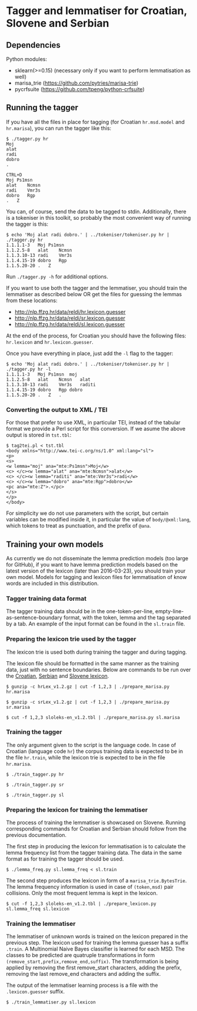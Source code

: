 # Tagger and lemmatiser for Croatian, Slovene and Serbian

## Dependencies

Python modules:

* sklearn(>=0.15) (necessary only if you want to perform lemmatisation as well)
* marisa_trie (https://github.com/pytries/marisa-trie)
* pycrfsuite (https://github.com/tpeng/python-crfsuite)

## Running the tagger

If you have all the files in place for tagging (for Croatian `hr.msd.model` and `hr.marisa`), you can run the tagger like this:

```
$ ./tagger.py hr
Moj
alat
radi
dobro
.

CTRL+D
Moj	Ps1msn
alat	Ncmsn
radi	Vmr3s
dobro	Rgp
.	Z
```

You can, of course, send the data to be tagged to stdin. Additionally, there is a tokeniser in this toolkit, so probably the most convenient way of running the tagger is this:

```
$ echo 'Moj alat radi dobro.' | ../tokeniser/tokeniser.py hr | ./tagger.py hr
1.1.1.1-3	Moj	Ps1msn
1.1.2.5-8	alat	Ncmsn
1.1.3.10-13	radi	Vmr3s
1.1.4.15-19	dobro	Rgp
1.1.5.20-20	.	Z
```
Run `./tagger.py -h` for additional options.

If you want to use both the tagger and the lemmatiser, you should train the lemmatiser as described below OR get the files for guessing the lemmas from these locations:

* http://nlp.ffzg.hr/data/reldi/hr.lexicon.guesser
* http://nlp.ffzg.hr/data/reldi/sr.lexicon.guesser
* http://nlp.ffzg.hr/data/reldi/sl.lexicon.guesser

At the end of the process, for Croatian you should have the following files: `hr.lexicon` and `hr.lexicon.guesser`.

Once you have everything in place, just add the `-l` flag to the tagger:

```
$ echo 'Moj alat radi dobro.' | ../tokeniser/tokeniser.py hr | ./tagger.py hr -l
1.1.1.1-3	Moj	Ps1msn	moj
1.1.2.5-8	alat	Ncmsn	alat
1.1.3.10-13	radi	Vmr3s	raditi
1.1.4.15-19	dobro	Rgp	dobro
1.1.5.20-20	.	Z	.
```

### Converting the output to XML / TEI

For those that prefer to use XML, in particular TEI, instead of the tabular format we
provide a Perl script for this conversion.
If we asume the above output is stored in `tst.tbl`:


```
$ tag2tei.pl < tst.tbl
<body xmlns="http://www.tei-c.org/ns/1.0" xml:lang="sl">
<p>
<s>
<w lemma="moj" ana="mte:Ps1msn">Moj</w>
<c> </c><w lemma="alat" ana="mte:Ncmsn">alat</w>
<c> </c><w lemma="raditi" ana="mte:Vmr3s">radi</w>
<c> </c><w lemma="dobro" ana="mte:Rgp">dobro</w>
<pc ana="mte:Z">.</pc>
</s>
</p>
</body>
```

For simplicity we do not use parameters with the script, but certain variables can be modified inside it,
in particular the value of `body/@xml:lang`, which tokens to treat as punctuation, and the prefix of `@ana`.

## Training your own models

As currently we do not disseminate the lemma prediction models (too large for GitHub), if you want to have lemma prediction models based on the latest version of the lexicon (later than 2016-03-23), you should train your own model. Models for tagging and lexicon files for lemmatisation of know words are included in this distribution.

### Tagger training data format

The tagger training data should be in the one-token-per-line, empty-line-as-sentence-boundary format, with the token, lemma and the tag separated by a tab. An example of the input format can be found in the ```sl.train``` file.

### Preparing the lexicon trie used by the tagger

The lexicon trie is used both during training the tagger and during tagging.

The lexicon file should be formatted in the same manner as the training data, just with no sentence boundaries. Below are commands to be run over the [Croatian](https://www.clarin.si/repository/xmlui/bitstream/handle/11356/1072/hrLex_v1.2.gz), [Serbian](https://www.clarin.si/repository/xmlui/bitstream/handle/11356/1073/srLex_v1.2.gz) and [Slovene lexicon](https://www.clarin.si/repository/xmlui/bitstream/handle/11356/1039/sloleks-en.tbl_v1.2.zip).

```
$ gunzip -c hrLex_v1.2.gz | cut -f 1,2,3 | ./prepare_marisa.py hr.marisa

$ gunzip -c srLex_v1.2.gz | cut -f 1,2,3 | ./prepare_marisa.py sr.marisa

$ cut -f 1,2,3 sloleks-en_v1.2.tbl | ./prepare_marisa.py sl.marisa
```

### Training the tagger

The only argument given to the script is the language code. In case of Croatian (language code `hr`) the corpus training data is expected to be in the file `hr.train`, while the lexicon trie is expected to be in the file `hr.marisa`.

```
$ ./train_tagger.py hr

$ ./train_tagger.py sr

$ ./train_tagger.py sl
```

### Preparing the lexicon for training the lemmatiser

The process of training the lemmatiser is showcased on Slovene. Running corresponding commands for Croatian and Serbian should follow from the previous documentation.

The first step in producing the lexicon for lemmatisation is to calculate the lemma frequency list from the tagger training data. The data in the same format as for training the tagger should be used.

```
$ ./lemma_freq.py sl.lemma_freq < sl.train
```

The second step produces the lexicon in form of a `marisa_trie.BytesTrie`. The lemma frequency information is used in case of `(token,msd)` pair collisions. Only the most frequent lemma is kept in the lexicon.

```
$ cut -f 1,2,3 sloleks-en_v1.2.tbl | ./prepare_lexicon.py sl.lemma_freq sl.lexicon
```

### Training the lemmatiser

The lemmatiser of unknown words is trained on the lexicon prepared in the previous step. The lexicon used for training the lemma guesser has a suffix `.train`. A Multinomial Naive Bayes classifier is learned for each MSD. The classes to be predicted are quatruple transformations in form `(remove_start,prefix,remove_end,suffix)`. The transformation is being applied by removing the first remove_start characters, adding the prefix, removing the last remove_end characters and adding the suffix.

The output of the lemmatiser learning process is a file with the `.lexicon.guesser` suffix.

```
$ ./train_lemmatiser.py sl.lexicon
```
